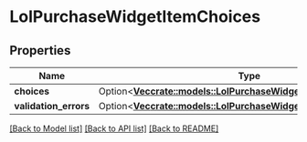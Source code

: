 # LolPurchaseWidgetItemChoices

## Properties

Name | Type | Description | Notes
------------ | ------------- | ------------- | -------------
**choices** | Option<[**Vec<crate::models::LolPurchaseWidgetItemChoiceDetails>**](LolPurchaseWidgetItemChoiceDetails.md)> |  | [optional]
**validation_errors** | Option<[**Vec<crate::models::LolPurchaseWidgetValidationErrorEntry>**](LolPurchaseWidgetValidationErrorEntry.md)> |  | [optional]

[[Back to Model list]](../README.md#documentation-for-models) [[Back to API list]](../README.md#documentation-for-api-endpoints) [[Back to README]](../README.md)


